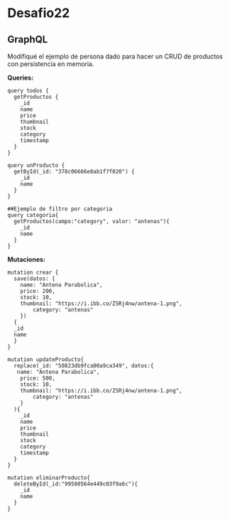 # Desafio22

## GraphQL

Modifiqué el ejemplo de persona dado para hacer un CRUD de productos con persistencia en memoria. <br/>

**Queries:**

```
query todos {
  getProductos {
    _id
    name
    price
    thumbnail
    stock
    category
    timestamp
  }
}

query unProducto {
  getById(_id: "378c06666e8ab1f7f020") {
    _id
    name
  }
}

##Ejemplo de filtro por categoria
query categoria{
  getProductos(campo:"category", valor: "antenas"){
    _id
    name
  }
}
```

**Mutaciones:**

```
mutation crear {
  save(datos: {
    name: "Antena Parabolica",
    price: 200,
    stock: 10,
    thumbnail: "https://i.ibb.co/ZSRj4nw/antena-1.png",
		category: "antenas"
  	})
  {
  _id
  name
  }
}

mutation updateProducto{
  replace(_id: "50823db9fca00a9ca349", datos:{
   name: "Antena Parabolica",
    price: 500,
    stock: 10,
    thumbnail: "https://i.ibb.co/ZSRj4nw/antena-1.png",
		category: "antenas"
  	}
  ){
    _id
    name
    price
    thumbnail
    stock
    category
    timestamp
  }
}

mutation eliminarProducto{
  deleteById(_id:"99580564e449c03f9a6c"){
    _id
    name
  }
}
```
